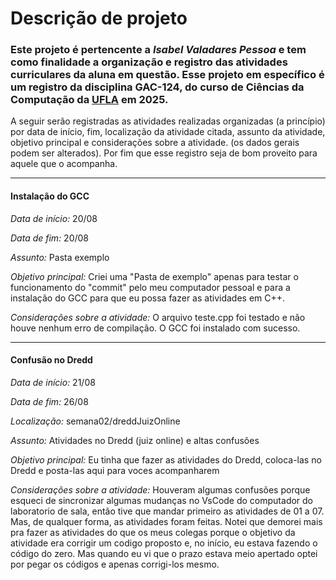 # Descrição de projeto
### Este projeto é pertencente a *Isabel Valadares Pessoa* e tem como finalidade a organização e registro das atividades curriculares da aluna em questão. Esse projeto em específico é um registro da disciplina GAC-124, do curso de Ciências da Computação da [UFLA](https://progepe.ufla.br/) em 2025.
A seguir serão registradas as atividades realizadas organizadas (a princípio) por data de início, fim, localização da atividade citada, assunto da atividade, objetivo principal e considerações sobre a atividade. (os dados gerais podem ser alterados). Por fim que esse registro seja de bom proveito para aquele que o acompanha. 
____
#### Instalação do GCC
_Data de início:_ 20/08

_Data de fim:_ 20/08

_Assunto:_ Pasta exemplo

_Objetivo principal:_ Criei uma "Pasta de exemplo" apenas para testar o funcionamento do "commit" pelo meu computador pessoal e para a instalação do GCC para que eu possa fazer as atividades em C++.

_Considerações sobre a atividade:_ O arquivo teste.cpp foi testado e não houve nenhum erro de compilação. O GCC foi instalado com sucesso.
____
#### Confusão no Dredd
_Data de início:_ 21/08

_Data de fim:_ 26/08

_Localização:_ semana02/dreddJuizOnline

_Assunto:_ Atividades no Dredd (juiz online) e altas confusões

_Objetivo principal:_ Eu tinha que fazer as atividades do Dredd, coloca-las no Dredd e posta-las aqui para voces acompanharem

_Considerações sobre a atividade:_ Houveram algumas confusões porque esqueci de sincronizar algumas mudanças no VsCode do computador do laboratorio de sala, então tive que mandar primeiro as atividades de 01 a 07. Mas, de qualquer forma, as atividades foram feitas. Notei que demorei mais pra fazer as atividades do que os meus colegas porque o objetivo da atividade era corrigir um codigo proposto e, no início, eu estava fazendo o código do zero. Mas quando eu vi que o prazo estava meio apertado optei por pegar os códigos e apenas corrigi-los mesmo.